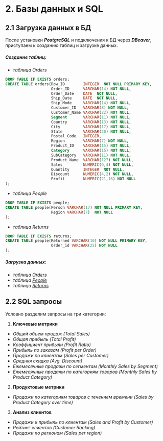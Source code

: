 # 2. Базы данных и SQL
## 2.1 Загрузка данных в БД
После установки ***PostgreSQL*** и подключения к БД через ***DBeaver***, приступаем к созданию таблиц и загрузке данных.
##### Создание таблиц:
- _таблица Orders_
```sql
DROP TABLE IF EXISTS orders;
CREATE TABLE orders(Row_ID        INTEGER  NOT NULL PRIMARY KEY,
                    Order_ID      VARCHAR(14) NOT NULL,
                    Order_Date    DATE  NOT NULL,
                    Ship_Date     DATE  NOT NULL,
                    Ship_Mode     VARCHAR(14) NOT NULL,
                    Customer_ID   VARCHAR(8) NOT NULL,
                    Customer_Name VARCHAR(22) NOT NULL,
                    Segment       VARCHAR(11) NOT NULL,
                    Country       VARCHAR(13) NOT NULL,
                    City          VARCHAR(17) NOT NULL,
                    State         VARCHAR(20) NOT NULL,
                    Postal_Code   INTEGER,
                    Region        VARCHAR(7) NOT NULL,
                    Product_ID    VARCHAR(15) NOT NULL,
                    Category      VARCHAR(15) NOT NULL,
                    SubCategory   VARCHAR(11) NOT NULL,
                    Product_Name  VARCHAR(127) NOT NULL,
                    Sales         NUMERIC(9,4) NOT NULL,
                    Quantity      INTEGER  NOT NULL,
                    Discount      NUMERIC(4,2) NOT NULL,
                    Profit        NUMERIC(21,16) NOT NULL
);
```
- _таблица People_
```sql
DROP TABLE IF EXISTS people;
CREATE TABLE people(Person VARCHAR(17) NOT NULL PRIMARY KEY,
                    Region VARCHAR(7)  NOT NULL
);
```
- _таблица Returns_
```sql
DROP TABLE IF EXISTS returns;
CREATE TABLE people(Returned VARCHAR(10) NOT NULL PRIMARY KEY,
                    Order_id VARCHAR(25) NOT NULL
);
```
##### Загрузка данных:
- _таблица [Orders](https://github.com/adrianhel/datalearn/raw/main/DE-101/Module2/data/orders.sql)_
- _таблица [People](https://github.com/adrianhel/datalearn/raw/main/DE-101/Module2/data/people.sql)_
- _таблица [Returns](https://github.com/adrianhel/datalearn/raw/main/DE-101/Module2/data/returns.sql)_

## 2.2 SQL запросы
Условно разделим запросы на три категории:
1. **Ключевые метрики**
  - _Общий объем продаж (Total Sales)_
  - _Общая прибыль (Total Profit)_
  - _Коэффициент прибыли (Profit Ratio)_
  - _Прибыль по заказам (Profit per Order)_
  - _Продажи по клиентам (Sales per Customer)_
  - _Средняя скидка (Avg. Discount)_
  - _Ежемесячные продажи по сегментам (Monthly Sales by Segment)_
  - _Ежемесячные продажи по категориям товаров (Monthly Sales by Product Category)_
2. **Продуктовые метрики**
  - _Продажи по категориям товаров с течением времени (Sales by Product Category over time)_
3. **Анализ клиентов**
  - _Продажи и прибыль по клиентам (Sales and Profit by Customer)_
  - _Рейтинг клиентов (Customer Ranking)_
  - _Продажи по регионам (Sales per region)_
